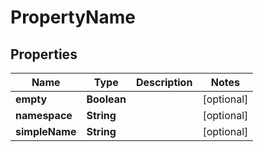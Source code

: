 # PropertyName

## Properties
Name | Type | Description | Notes
------------ | ------------- | ------------- | -------------
**empty** | **Boolean** |  |  [optional]
**namespace** | **String** |  |  [optional]
**simpleName** | **String** |  |  [optional]

